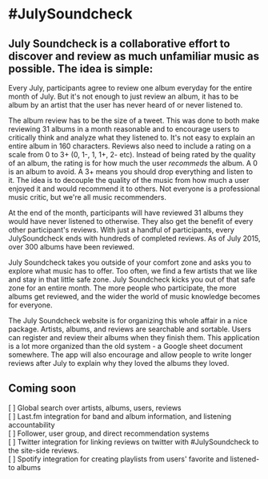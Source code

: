 # #JulySoundcheck
## July Soundcheck is a collaborative effort to discover and review as much unfamiliar music as possible. The idea is simple:  
Every July, participants agree to review one album everyday for the entire month of July. But it's not enough to just review an album, it has to be album by an artist that the user has never heard of or never listened to.    

The album review has to be the size of a tweet. This was done to both make reviewing 31 albums in a month reasonable and to encourage users to critically think and analyze what they listened to. It's not easy to explain an entire album in 160 characters. Reviews also need to include a rating on a scale from 0 to 3+ (0, 1-, 1, 1+, 2- etc). Instead of being rated by the quality of an album, the rating is for how much the user *recommeds* the album. A 0 is an album to avoid. A 3+ means you should drop everything and listen to it. The idea is to decouple the quality of the music from how much a user enjoyed it and would recommend it to others. Not everyone is a professional music critic, but we're all music recommenders.

At the end of the month, participants will have reviewed 31 albums they would have never listened to otherwise. They also get the benefit of every other participant's reviews. With just a handful of participants, every JulySoundcheck ends with hundreds of completed reviews. As of July 2015, over 300 albums have been reviewed. 

July Soundcheck takes you outside of your comfort zone and asks you to explore what music has to offer. Too often, we find a few artists that we like and stay in that little safe zone. July Soundcheck kicks you out of that safe zone for an entire month. The more people who participate, the more albums get reviewed, and the wider the world of music knowledge becomes for everyone.

The July Soundcheck website is for organizing this whole affair in a nice package. Artists, albums, and reviews are searchable and sortable. Users can register and review their albums when they finish them. This application is a lot more organized than the old system - a Google sheet document somewhere. The app will also encourage and allow people to write longer reviews after July to explain why they loved the albums they loved.

## Coming soon
[ ] Global search over artists, albums, users, reviews  
[ ] Last.fm integration for band and album information, and listening accountability  
[ ] Follower, user group, and direct recommendation systems  
[ ] Twitter integration for linking reviews on twitter with #JulySoundcheck to the site-side reviews.  
[ ] Spotify integration for creating playlists from users' favorite and listened-to albums  
